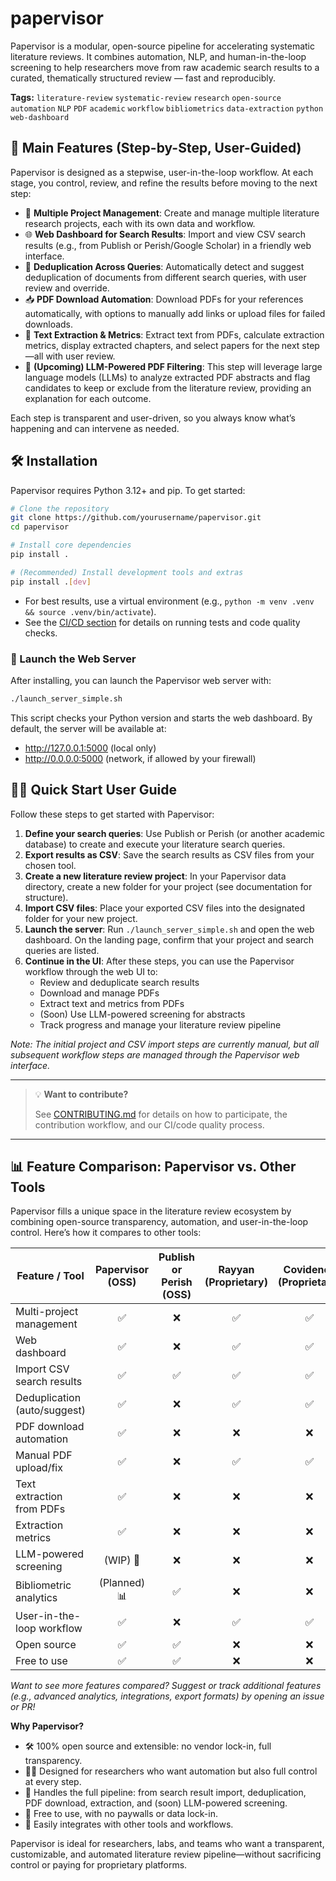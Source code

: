 # papervisor
Papervisor is a modular, open-source pipeline for accelerating systematic literature reviews. It combines automation, NLP, and human-in-the-loop screening to help researchers move from raw academic search results to a curated, thematically structured review — fast and reproducibly.

**Tags:**
`literature-review` `systematic-review` `research` `open-source` `automation` `NLP` `PDF` `academic` `workflow` `bibliometrics` `data-extraction` `python` `web-dashboard`

## 🚀 Main Features (Step-by-Step, User-Guided)
Papervisor is designed as a stepwise, user-in-the-loop workflow. At each stage, you control, review, and refine the results before moving to the next step:

- 📁 **Multiple Project Management**: Create and manage multiple literature research projects, each with its own data and workflow.
- 🌐 **Web Dashboard for Search Results**: Import and view CSV search results (e.g., from Publish or Perish/Google Scholar) in a friendly web interface.
- 🔄 **Deduplication Across Queries**: Automatically detect and suggest deduplication of documents from different search queries, with user review and override.
- 📥 **PDF Download Automation**: Download PDFs for your references automatically, with options to manually add links or upload files for failed downloads.
- 📝 **Text Extraction & Metrics**: Extract text from PDFs, calculate extraction metrics, display extracted chapters, and select papers for the next step—all with user review.
- 🤖 **(Upcoming) LLM-Powered PDF Filtering**: This step will leverage large language models (LLMs) to analyze extracted PDF abstracts and flag candidates to keep or exclude from the literature review, providing an explanation for each outcome.

Each step is transparent and user-driven, so you always know what’s happening and can intervene as needed.

## 🛠️ Installation

Papervisor requires Python 3.12+ and pip. To get started:

```bash
# Clone the repository
git clone https://github.com/yourusername/papervisor.git
cd papervisor

# Install core dependencies
pip install .

# (Recommended) Install development tools and extras
pip install .[dev]
```

- For best results, use a virtual environment (e.g., `python -m venv .venv && source .venv/bin/activate`).
- See the [CI/CD section](#continuous-integration--code-quality) for details on running tests and code quality checks.

### 🚦 Launch the Web Server

After installing, you can launch the Papervisor web server with:

```bash
./launch_server_simple.sh
```

This script checks your Python version and starts the web dashboard. By default, the server will be available at:
- http://127.0.0.1:5000 (local only)
- http://0.0.0.0:5000 (network, if allowed by your firewall)

## 🧑‍💻 Quick Start User Guide

Follow these steps to get started with Papervisor:

1. **Define your search queries**: Use Publish or Perish (or another academic database) to create and execute your literature search queries.
2. **Export results as CSV**: Save the search results as CSV files from your chosen tool.
3. **Create a new literature review project**: In your Papervisor data directory, create a new folder for your project (see documentation for structure).
4. **Import CSV files**: Place your exported CSV files into the designated folder for your new project.
5. **Launch the server**: Run `./launch_server_simple.sh` and open the web dashboard. On the landing page, confirm that your project and search queries are listed.
6. **Continue in the UI**: After these steps, you can use the Papervisor workflow through the web UI to:
   - Review and deduplicate search results
   - Download and manage PDFs
   - Extract text and metrics from PDFs
   - (Soon) Use LLM-powered screening for abstracts
   - Track progress and manage your literature review pipeline

*Note: The initial project and CSV import steps are currently manual, but all subsequent workflow steps are managed through the Papervisor web interface.*

---

> 💡 **Want to contribute?**
>
> See [CONTRIBUTING.md](CONTRIBUTING.md) for details on how to participate, the contribution workflow, and our CI/code quality process.

---

## 📊 Feature Comparison: Papervisor vs. Other Tools

Papervisor fills a unique space in the literature review ecosystem by combining open-source transparency, automation, and user-in-the-loop control. Here’s how it compares to other tools:

| Feature / Tool                | Papervisor (OSS) | Publish or Perish (OSS) | Rayyan (Proprietary) | Covidence (Proprietary) | ResearchRabbit (Proprietary) |
|-------------------------------|:----------------:|:----------------------:|:--------------------:|:-----------------------:|:----------------------------:|
| Multi-project management      |       ✅         |           ❌           |         ✅           |           ✅            |             ✅               |
| Web dashboard                 |       ✅         |           ❌           |         ✅           |           ✅            |             ✅               |
| Import CSV search results     |       ✅         |           ✅           |         ✅           |           ✅            |             ✅               |
| Deduplication (auto/suggest)  |       ✅         |           ❌           |         ✅           |           ✅            |             ❌               |
| PDF download automation       |       ✅         |           ❌           |         ❌           |           ❌            |             ❌               |
| Manual PDF upload/fix         |       ✅         |           ❌           |         ✅           |           ✅            |             ❌               |
| Text extraction from PDFs     |       ✅         |           ❌           |         ❌           |           ❌            |             ❌               |
| Extraction metrics            |       ✅         |           ❌           |         ❌           |           ❌            |             ❌               |
| LLM-powered screening         |   (WIP) 🤖       |           ❌           |         ❌           |           ❌            |             ❌               |
| Bibliometric analytics        |   (Planned) 📊   |           ✅           |         ❌           |           ❌            |             ✅               |
| User-in-the-loop workflow     |       ✅         |           ❌           |         ✅           |           ✅            |             ❌               |
| Open source                   |       ✅         |           ✅           |         ❌           |           ❌            |             ❌               |
| Free to use                   |       ✅         |           ✅           |         ❌           |           ❌            |             ❌               |

*Want to see more features compared? Suggest or track additional features (e.g., advanced analytics, integrations, export formats) by opening an issue or PR!*

**Why Papervisor?**
- 🛠️  100% open source and extensible: no vendor lock-in, full transparency.
- 🧑‍💻  Designed for researchers who want automation but also full control at every step.
- 🔄  Handles the full pipeline: from search result import, deduplication, PDF download, extraction, and (soon) LLM-powered screening.
- 💸  Free to use, with no paywalls or data lock-in.
- 🧩  Easily integrates with other tools and workflows.

Papervisor is ideal for researchers, labs, and teams who want a transparent, customizable, and automated literature review pipeline—without sacrificing control or paying for proprietary platforms.

